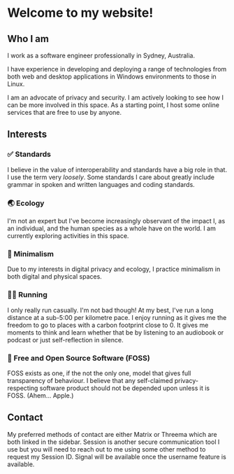 # Welcome to my website!

## Who I am
I work as a software engineer professionally in Sydney, Australia.

I have experience in developing and deploying a range of technologies from both web and desktop applications in Windows environments to those in Linux.

I am an advocate of privacy and security. I am actively looking to see how I can be more involved in this space. As a starting point, I host some online services that are free to use by anyone.

## Interests

### ✅ Standards
I believe in the value of interoperability and standards have a big role in that. I use the term very *loosely*. Some standards I care about greatly include grammar in spoken and written languages and coding standards.

### 🌏 Ecology
I'm not an expert but I've become increasingly observant of the impact I, as an individual, and the human species as a whole have on the world. I am currently exploring activities in this space.

### 🤏 Minimalism
Due to my interests in digital privacy and ecology, I practice minimalism in both digital and physical spaces.

### 🏃‍♂️ Running
I only really run casually. I'm not bad though! At my best, I've run a long distance at a sub-5:00 per kilometre pace. I enjoy running as it gives me the freedom to go to places with a carbon footprint close to 0. It gives me moments to think and learn whether that be by listening to an audiobook or podcast or just self-reflection in silence.

### 🙌 Free and Open Source Software (FOSS)
FOSS exists as one, if the not the only one, model that gives full transparency of behaviour. I believe that any self-claimed privacy-respecting software product should not be depended upon unless it is FOSS. (Ahem... Apple.)

## Contact
My preferred methods of contact are either Matrix or Threema which are both linked in the sidebar. Session is another secure communication tool I use but you will need to reach out to me using some other method to request my Session ID. Signal will be available once the username feature is available.
